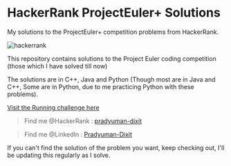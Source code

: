 # HackerRank ProjectEuler+ Solutions
My solutions to the ProjectEuler+ competition problems from HackerRank.

![hackerrank](https://user-images.githubusercontent.com/41565823/46145009-fcdf3100-c25e-11e8-9518-d0dbd3294e30.png)

This repository contains solutions to the Project Euler coding competition (those which I have solved till now)

The solutions are in C++, Java and Python (Though most are in Java and C++, Some are in Python, due to me practicing Python with these problems).

[Visit the Running challenge here](https://www.hackerrank.com/contests/projecteuler/challenges)


>Find me @HackerRank    : [pradyuman-dixit](https://www.hackerrank.com/pradyumandixit)

>Find me @LinkedIn      : [Pradyuman-Dixit](https://www.linkedin.com/in/pradyuman-dixit/)

If you can't find the solution of the problem you want, keep checking out, I'll be updating this regularly as I solve.

